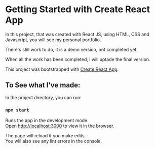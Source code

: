# Getting Started with Create React App

In this project, that was created with React JS, using HTML, CSS and Javascript, you will see my personal portfolio.

There's still work to do, it is a demo version, not completed yet.

When all the work has been completed, i will uptade the final version.

This project was bootstrapped with [Create React App](https://github.com/facebook/create-react-app).

## To See what I've made:

In the project directory, you can run:

### `npm start`

Runs the app in the development mode.\
Open [http://localhost:3000](http://localhost:3000) to view it in the browser.

The page will reload if you make edits.\
You will also see any lint errors in the console.

